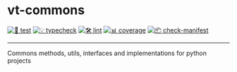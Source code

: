 # vt-commons

[![🔧 test](https://github.com/Vaastav-Technologies/py-commons/actions/workflows/test.yml/badge.svg)](https://github.com/Vaastav-Technologies/py-commons/actions/workflows/test.yml)
[![💡 typecheck](https://github.com/Vaastav-Technologies/py-commons/actions/workflows/typecheck.yml/badge.svg)](https://github.com/Vaastav-Technologies/py-commons/actions/workflows/typecheck.yml)
[![🛠️ lint](https://github.com/Vaastav-Technologies/py-commons/actions/workflows/lint.yml/badge.svg)](https://github.com/Vaastav-Technologies/py-commons/actions/workflows/lint.yml)
[![📊 coverage](https://codecov.io/gh/suhas-sri-vaastav/py-commons/branch/main/graph/badge.svg)](https://codecov.io/gh/suhas-sri-vaastav/py-commons)
[![📦 check-manifest](https://github.com/Vaastav-Technologies/py-commons/actions/workflows/check-manifest.yml/badge.svg)](https://github.com/Vaastav-Technologies/py-commons/actions/workflows/check-manifest.yml)

---
Commons methods, utils, interfaces and implementations for python projects
